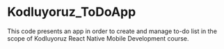 # Kodluyoruz_ToDoApp
This code presents an app in order to create and manage to-do list in the scope of Kodluyoruz React Native Mobile Development course.
